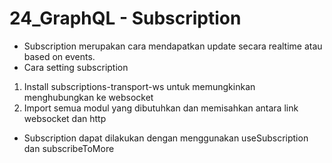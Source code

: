# 24_GraphQL - Subscription

- Subscription merupakan cara mendapatkan update secara realtime atau based on events.
- Cara setting subscription
1. Install subscriptions-transport-ws untuk memungkinkan menghubungkan ke websocket
2. Import semua modul yang dibutuhkan dan memisahkan antara link websocket dan http 
- Subscription dapat dilakukan dengan menggunakan useSubscription dan subscribeToMore